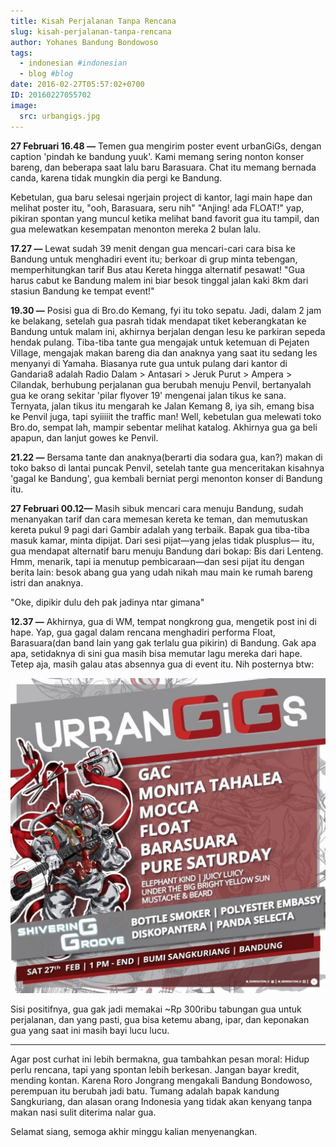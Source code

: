 ```yaml
---
title: Kisah Perjalanan Tanpa Rencana
slug: kisah-perjalanan-tanpa-rencana
author: Yohanes Bandung Bondowoso
tags:
  - indonesian #indonesian
  - blog #blog
date: 2016-02-27T05:57:02+0700
ID: 20160227055702
image:
  src: urbangigs.jpg
---
```


**27 Februari
16.48 —**
Temen gua mengirim poster event urbanGiGs, dengan caption 'pindah ke bandung yuuk'. Kami memang sering nonton konser bareng, dan beberapa saat lalu baru Barasuara. Chat itu memang bernada canda, karena tidak mungkin dia pergi ke Bandung.

Kebetulan, gua baru selesai ngerjain project di kantor, lagi main hape dan melihat poster itu, "ooh, Barasuara, seru nih" "Anjing! ada FLOAT!" yap, pikiran spontan yang muncul ketika melihat band favorit gua itu tampil, dan gua melewatkan kesempatan menonton mereka 2 bulan lalu.

**17.27 —**
Lewat sudah 39 menit dengan gua mencari-cari cara bisa ke Bandung untuk menghadiri event itu; berkoar di grup minta tebengan, memperhitungkan tarif Bus atau Kereta hingga alternatif pesawat! "Gua harus cabut ke Bandung malem ini biar besok tinggal jalan kaki 8km dari stasiun Bandung ke tempat event!"

**19.30 —**
Posisi gua di Bro.do Kemang, fyi itu toko sepatu. Jadi, dalam 2 jam ke belakang, setelah gua pasrah tidak mendapat tiket keberangkatan ke Bandung untuk malam ini, akhirnya berjalan dengan lesu ke parkiran sepeda hendak pulang.
Tiba-tiba tante gua mengajak untuk ketemuan di Pejaten Village, mengajak makan bareng dia dan anaknya yang saat itu sedang les menyanyi di Yamaha. Biasanya rute gua untuk pulang dari kantor di Gandaria8 adalah Radio Dalam > Antasari > Jeruk Purut > Ampera > Cilandak, berhubung perjalanan gua berubah menuju Penvil, bertanyalah gua ke orang sekitar 'pilar flyover 19' mengenai jalan tikus ke sana.
Ternyata, jalan tikus itu mengarah ke Jalan Kemang 8, iya sih, emang bisa ke Penvil juga, tapi syiiiiit the traffic man! Well, kebetulan gua melewati toko Bro.do, sempat lah, mampir sebentar melihat katalog. Akhirnya gua ga beli apapun, dan lanjut gowes ke Penvil.

**21.22 —**
Bersama tante dan anaknya(berarti dia sodara gua, kan?) makan di toko bakso di lantai puncak Penvil, setelah tante gua menceritakan kisahnya 'gagal ke Bandung', gua kembali berniat pergi menonton konser di Bandung itu.

**27 Februari
00.12—**
Masih sibuk mencari cara menuju Bandung, sudah menanyakan tarif dan cara memesan kereta ke teman, dan memutuskan kereta pukul 9 pagi dari Gambir adalah yang terbaik.
Bapak gua tiba-tiba masuk kamar, minta dipijat.
Dari sesi pijat—yang jelas tidak plusplus— itu, gua mendapat alternatif baru menuju Bandung dari bokap: Bis dari Lenteng. Hmm, menarik, tapi ia menutup pembicaraan—dan sesi pijat itu dengan berita lain: besok abang gua yang udah nikah mau main ke rumah bareng istri dan anaknya.

"Oke, dipikir dulu deh pak jadinya ntar gimana"

**12.37 —**
Akhirnya, gua di WM, tempat nongkrong gua, mengetik post ini di hape. Yap, gua gagal dalam rencana menghadiri performa Float, Barasuara(dan band lain yang gak terlalu gua pikirin) di Bandung. Gak apa apa, setidaknya di sini gua masih bisa memutar lagu mereka dari hape. Tetep aja, masih galau atas absennya gua di event itu. Nih posternya btw:

![Poster UrbanGiGs jadul](urbangigs.jpg "picture of old poster of UrbanGiGs event")

Sisi positifnya, gua gak jadi memakai ~Rp 300ribu tabungan gua untuk perjalanan, dan yang pasti, gua bisa ketemu abang, ipar, dan keponakan gua yang saat ini masih bayi lucu lucu.

---

Agar post curhat ini lebih bermakna, gua tambahkan pesan moral:
Hidup perlu rencana, tapi yang spontan lebih berkesan. Jangan bayar kredit, mending kontan. Karena Roro Jongrang mengakali Bandung Bondowoso, perempuan itu berubah jadi batu. Tumang adalah bapak kandung Sangkuriang, dan alasan orang Indonesia yang tidak akan kenyang tanpa makan nasi sulit diterima nalar gua.

Selamat siang, semoga akhir minggu kalian menyenangkan.